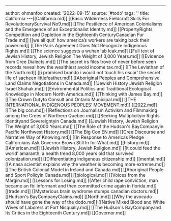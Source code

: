 ---
author: ohmanfoo
created: '2022-09-15'
source: '#todo'
tags: ''
title: California
---[[California.md]]
[[Basic Wilderness Fieldcraft Skills For RevolutionarySurvival No9.md]]
[[The Pestilence of American Colonialisms and the Emergence of an Exceptionalist Identity.md]]
[[PropertyRights Competition and Depletion in the Eighteenth CenturyCanadian Fur Trade.md]]
[[we all quit’ how america’s workers are taking back their power.md]]
[[The Paris Agreement Does Not Recognize Indigenous Rights.md]]
[[The science suggests a wuhan lab leak.md]]
[[Full text of Jewish History, Jewish Religion The Weight of 3,000 Years.md]]
[[Evidence from Cree Dialects.md]]
[[The secret irs files trove of never before seen records reveal how the wealthiest avoid income tax.md]]
[[The Leviathan of the North.md]]
[[i promised brando i would not touch his oscar’ the secret life of sacheen littlefeather.md]]
[[Aboriginal Peoples and Comprehensive Land Claims Negotiations in Canada.md]]
[[Jewish History Jewish Religion Israel Shahak.md]]
[[Environmental Politics and Traditional Ecological Knowledge in Modern North America.md]]
[[Thinking with James Bay.md]]
[[The Crown Dutyto Consult and Ontario Municipal.md]]
[[THE INTERNATIONAL INDIGENOUS PEOPLES’ MOVEMENT.md]]
[[2022.md]]
[[The big con.md]]
[[Reflections on Journalism Activism and Filmmaking among the Crees of Northern Quebec.md]]
[[Seeking Multiplicityin Rights Identityand Sovereigntyin Canada.md]]
[[Jewish History, Jewish Religion The Weight of 3,000 Years.md]]
[[The Role of the Hudson's BayCompanyin Pacific Northwest History.md]]
[[The Big Con EN.md]]
[[Cree Discourse and Narrative Way of Knowing.md]]
[[In Response to Americas Pledge Californians Ask Governor Brown Still In for What.md]]
[[history.md]]
[[American.md]]
[[Jewish History, Jewish Religion.md]]
[[it could feed the world’ amaranth, a health trend 8,000 years old that survived colonization.md]]
[[Differentiating indigenous citizenship.md]]
[[mental.md]]
[[A nasa scientist explains why the weather is becoming more extreme.md]]
[[The British Colonial Model in Ireland and Canada.md]]
[[Aboriginal People and Sport Policyin Canada.md]]
[[biological.md]]
[[Voices from the Margin.md]]
[[Lessons for Losing.md]]
[[After child rape conviction, man became an fbi informant and then committed crime again in florida.md]]
[[trade.md]]
[[Mysterious brain syndrome stumps canadian doctors.md]]
[[Hudson's BayCompanyClaims.md]]
[[North.md]]
[[Why the avocado should have gone the way of the dodo.md]]
[[Native Mixed Blood and White Wives of Laborers at Fort Nisqually.md]]
[[The Hudson's BayCompanyand Its Critics in the Eighteenth Century.md]]
[[Governor.md]]
